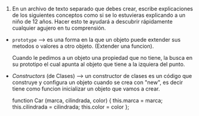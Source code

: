 1. En un archivo de texto separado que debes crear, escribe explicaciones de los siguientes conceptos como si se lo estuvieras explicando a un niño de 12 años. Hacer esto te ayudará a descubrir rápidamente cualquier agujero en tu comprensión.

* `prototype`
    --> es una forma en la que un objeto puede extender sus metodos o valores a otro objeto. (Extender una funcion).

    Cuando le pedimos a un objeto una propiedad que no tiene, la busca en su prototipo el cual apunta al objeto que tiene a la izquiera del punto.

* _Constructors_ (de Clases)
    --> un constructor de clases es un código que construye y configura un objeto cuando se crea con "new", es decir tiene como funcion inicializar un objeto que vamos a crear.

    function Car (marca, cilindrada, color) {
        this.marca = marca;
        this.cilindrada = cilindrada;
        this.color = color
    };





